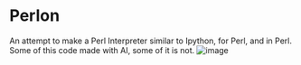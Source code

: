 # Perlon
An attempt to make a Perl Interpreter similar to Ipython, for Perl, and in Perl.
Some of this code made with AI, some of it is not.
![image](https://github.com/user-attachments/assets/12624970-0bd9-421b-a2a3-57800023d191)


